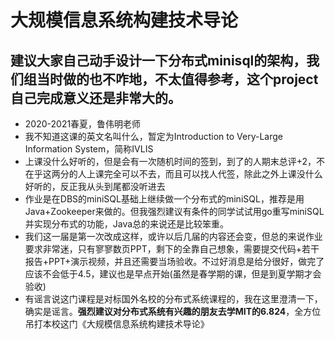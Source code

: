 # 大规模信息系统构建技术导论

## **建议大家自己动手设计一下分布式minisql的架构，我们组当时做的也不咋地，不太值得参考，这个project自己完成意义还是非常大的。**

- 2020-2021春夏，鲁伟明老师
- 我不知道这课的英文名叫什么，暂定为Introduction to Very-Large Information System，简称IVLIS
- 上课没什么好听的，但是会有一次随机时间的签到，到了的人期末总评+2，不在乎这两分的人上课完全可以不去，而且可以找人代签，除此之外上课没什么好听的，反正我从头到尾都没听进去
- 作业是在DBS的miniSQL基础上继续做一个分布式的miniSQL，推荐是用Java+Zookeeper来做的。但我强烈建议有条件的同学试试用go重写miniSQL并实现分布式的功能，Java总的来说还是比较笨重。
- 我们这一届是第一次改成这样，或许以后几届的内容还会变，但总的来说作业要求非常迷，只有寥寥数页PPT，剩下的全靠自己想象，需要提交代码+若干报告+PPT+演示视频，并且还需要当场验收。不过好消息是给分很好，做完了应该不会低于4.5，建议也是早点开始(虽然是春学期的课，但是到夏学期才会验收)
- 有谣言说这门课程是对标国外名校的分布式系统课程的，我在这里澄清一下，确实是谣言。**强烈建议对分布式系统有兴趣的朋友去学MIT的6.824**，全方位吊打本校这门《大规模信息系统构建技术导论》

